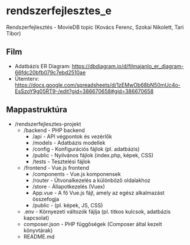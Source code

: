 # rendszerfejlesztes_e
Rendszerfejlesztés - MovieDB topic (Kovács Ferenc, Szokai Nikolett, Tari Tibor)
## Film

- Adatbázis ER Diagram: https://dbdiagram.io/d/filmajanlo_er_diagram-66fdc20bfb079c7ebd2510ae
- Ütemterv: https://docs.google.com/spreadsheets/d/1zEMwOb68bN50mUc4o-EsSzoY9g05RT9-/edit?gid=386670658#gid=386670658

## Mappastruktúra

- /rendszerfejlesztes-projekt
  - /backend - PHP backend
    - /api - API végpontok és vezérlők
    - /models - Adatbázis modellek
    - /config - Konfigurációs fájlok (pl. adatbázis)
    - /public - Nyilvános fájlok (index.php, képek, CSS)
    - /tests - Tesztelési fájlok
  - /frontend - Vue.js frontend
    - /components - Vue.js komponensek
    - /router - Útvonalkezelés a különböző oldalakhoz
    - /store - Állapotkezelés (Vuex)
    - App.vue - A fő Vue.js fájl, amely az egész alkalmazást összefogja
    - /public - (pl. képek, JS, CSS)
  - .env - Környezeti változók fájlja (pl. titkos kulcsok, adatbázis kapcsolat)
  - composer.json - PHP függőségek (Composer által kezelt könyvtárak)
  - README.md

